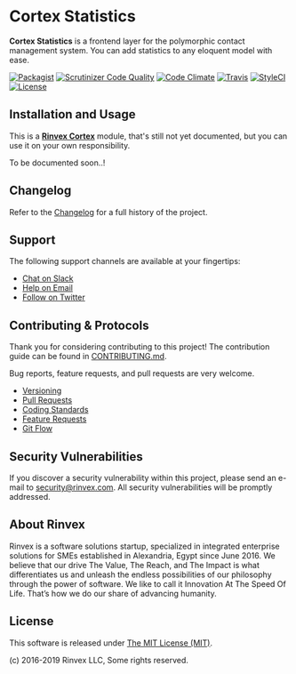 # Cortex Statistics

**Cortex Statistics** is a frontend layer for the polymorphic contact management system. You can add statistics to any eloquent model with ease.

[![Packagist](https://img.shields.io/packagist/v/cortex/statistics.svg?label=Packagist&style=flat-square)](https://packagist.org/packages/cortex/statistics)
[![Scrutinizer Code Quality](https://img.shields.io/scrutinizer/g/rinvex/cortex-statistics.svg?label=Scrutinizer&style=flat-square)](https://scrutinizer-ci.com/g/rinvex/cortex-statistics/)
[![Code Climate](https://img.shields.io/codeclimate/github/rinvex/cortex-statistics.svg?label=CodeClimate&style=flat-square)](https://codeclimate.com/github/rinvex/cortex-statistics)
[![Travis](https://img.shields.io/travis/rinvex/cortex-statistics.svg?label=TravisCI&style=flat-square)](https://travis-ci.org/rinvex/cortex-statistics)
[![StyleCI](https://styleci.io/repos/118049702/shield)](https://styleci.io/repos/118049702)
[![License](https://img.shields.io/packagist/l/cortex/statistics.svg?label=License&style=flat-square)](https://github.com/rinvex/cortex-statistics/blob/develop/LICENSE)


## Installation and Usage

This is a **[Rinvex Cortex](https://github.com/rinvex/cortex)** module, that's still not yet documented, but you can use it on your own responsibility.

To be documented soon..!


## Changelog

Refer to the [Changelog](CHANGELOG.md) for a full history of the project.


## Support

The following support channels are available at your fingertips:

- [Chat on Slack](http://chat.rinvex.com)
- [Help on Email](mailto:help@rinvex.com)
- [Follow on Twitter](https://twitter.com/rinvex)


## Contributing & Protocols

Thank you for considering contributing to this project! The contribution guide can be found in [CONTRIBUTING.md](CONTRIBUTING.md).

Bug reports, feature requests, and pull requests are very welcome.

- [Versioning](CONTRIBUTING.md#versioning)
- [Pull Requests](CONTRIBUTING.md#pull-requests)
- [Coding Standards](CONTRIBUTING.md#coding-standards)
- [Feature Requests](CONTRIBUTING.md#feature-requests)
- [Git Flow](CONTRIBUTING.md#git-flow)


## Security Vulnerabilities

If you discover a security vulnerability within this project, please send an e-mail to [security@rinvex.com](security@rinvex.com). All security vulnerabilities will be promptly addressed.


## About Rinvex

Rinvex is a software solutions startup, specialized in integrated enterprise solutions for SMEs established in Alexandria, Egypt since June 2016. We believe that our drive The Value, The Reach, and The Impact is what differentiates us and unleash the endless possibilities of our philosophy through the power of software. We like to call it Innovation At The Speed Of Life. That’s how we do our share of advancing humanity.


## License

This software is released under [The MIT License (MIT)](LICENSE).

(c) 2016-2019 Rinvex LLC, Some rights reserved.
